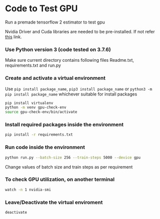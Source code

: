 # Code to Test GPU
Run a premade tensorflow 2 estimator to test gpu

Nvidia Driver and Cuda libraries are needed to be pre-installed.
If not refer [this](https://www.tensorflow.org/install/gpu) link.

### Use Python version 3 (code tested on 3.7.6)
Make sure current directory contains following files
Readme.txt, requirements.txt and run.py

### Create and activate a virtual environment
Use `pip install package_name`, `pip3 install package_name` or `python3 -m pip install package_name` whichever suitable for install packages
```bash
pip install virtualenv
python -m venv gpu-check-env
source gpu-check-env/bin/activate
```

### Install required packages inside the environment
```bash
pip install -r requirements.txt
```

### Run code inside the environment
```bash
python run.py --batch-size 256 --train-steps 5000 --device gpu
```
Change values of batch size and train steps as per requirement

### To check GPU utilization, on another terminal
```bash
watch -n 1 nvidia-smi
```

### Leave/Deactivate the virtual enviroment
```bash
deactivate
```
